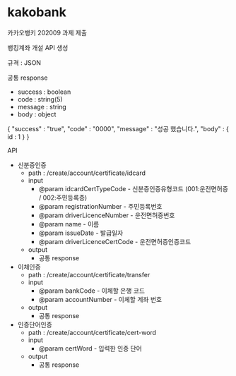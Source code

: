 # kakobank
카카오뱅키 202009 과제 제출

뱅킹계좌 개설 API 생성

규격 : JSON

공통 response
 - success : boolean
 - code : string(5)
 - message : string
 - body : object

{
  "success" : "true",
  "code" : "0000",
  "message" : "성공 했습니다.",
  "body" : {
    id : 1
  }
}

API
 - 신분증인증
   - path : /create/account/certificate/idcard
   - input
     * @param idcardCertTypeCode    - 신분증인증유형코드 (001:운전면허증 / 002:주민등록증)
     * @param registrationNumber    - 주민등록번호
     * @param driverLicenceNumber   - 운전면허증번호
     * @param name                  - 이름
     * @param issueDate             - 발급일자
     * @param driverLicenceCertCode - 운전면허증인증코드
    - output
      - 공통 response
 - 이체인증
   - path : /create/account/certificate/transfer
   - input
     * @param bankCode - 이체할 은행 코드
     * @param accountNumber - 이체할 계좌 번호
    - output
      - 공통 response
 - 인증단어인증
   - path : /create/account/certificate/cert-word
   - input
      * @param certWord - 입력한 인증 단어
   - output
     - 공통 response
